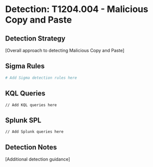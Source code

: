 # Detection: T1204.004 - Malicious Copy and Paste

## Detection Strategy
[Overall approach to detecting Malicious Copy and Paste]

## Sigma Rules
```yaml
# Add Sigma detection rules here
```

## KQL Queries
```kusto
// Add KQL queries here
```

## Splunk SPL
```spl
// Add Splunk queries here
```

## Detection Notes
[Additional detection guidance]
